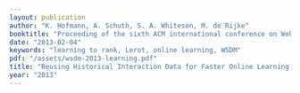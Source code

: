```yaml
---
layout: publication
author: "K. Hofmann, A. Schuth, S. A. Whiteson, M. de Rijke"
booktitle: "Proceeding of the sixth ACM international conference on Web Search and Data Mining"
date: "2013-02-04"
keywords: "learning to rank, Lerot, online learning, WSDM"
pdf: "/assets/wsdm-2013-learning.pdf"
title: "Reusing Historical Interaction Data for Faster Online Learning to Rank for IR"
year: "2013"
---
```

